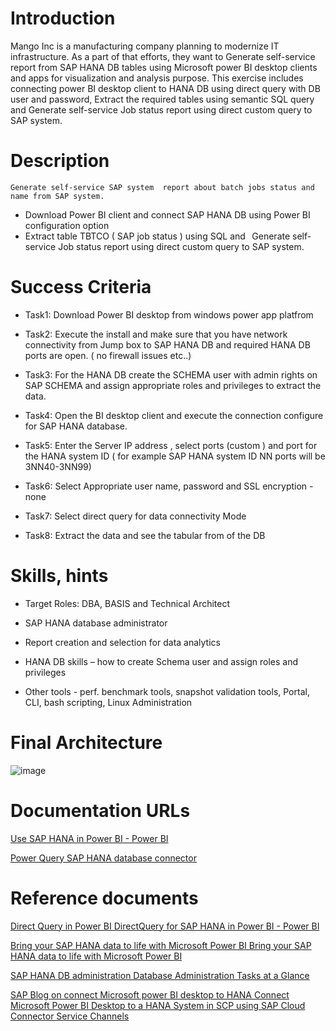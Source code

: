 

 # Introduction 

Mango Inc is a manufacturing company planning to modernize IT infrastructure. As a part of that efforts, they want to Generate self-service report from SAP HANA DB tables using Microsoft power BI desktop clients and apps for visualization and analysis purpose. This exercise includes connecting power BI desktop client to HANA DB using direct query with DB user and password, Extract the required tables using semantic SQL query and Generate self-service Job status report using direct custom query to SAP system. 

 

# Description

        
    Generate self-service SAP system  report about batch jobs status and  name from SAP system. 
    
  
   * Download Power BI client and connect SAP HANA DB using Power BI configuration option
   * Extract  table TBTCO ( SAP job status ) using SQL and   Generate self-service Job status report  using direct custom query to SAP system. 

 


# Success Criteria 
 

   * Task1: Download Power  BI  desktop from windows power app platfrom  

   * Task2: Execute the install and make sure that you have network connectivity from Jump box to SAP HANA DB and required HANA DB ports are open. ( no firewall issues etc..) 

   * Task3: For the HANA DB create the SCHEMA user with admin rights on SAP SCHEMA and assign appropriate roles and privileges to extract the data. 

   * Task4: Open the BI desktop client and execute the connection configure for SAP HANA database. 

   * Task5: Enter the Server IP address , select ports  (custom ) and port  for the  HANA system ID  ( for example SAP HANA system ID NN ports will be 3NN40-3NN99) 

   * Task6: Select Appropriate user name,  password and SSL encryption - none 

   * Task7: Select direct query for data connectivity Mode  

   * Task8: Extract the data and see the  tabular from of the DB 

 

 # Skills, hints

 

   * Target Roles: DBA, BASIS and Technical Architect 

   * SAP HANA database administrator  

   * Report creation and selection for data analytics 

   * HANA DB skills – how to create Schema user and assign roles and privileges 

   * Other tools - perf. benchmark tools, snapshot validation tools, Portal, CLI, bash scripting, Linux Administration 

 

 

 

# Final Architecture 
![image](https://user-images.githubusercontent.com/81314847/115074617-eefa6580-9ec7-11eb-9eaa-ca09b29708cb.png)

 

# Documentation URLs  

[Use SAP HANA in Power BI - Power BI](https://docs.microsoft.com/en-us/power-bi/connect-data/desktop-sap-hana)

[Power Query SAP HANA database connector](https://docs.microsoft.com/en-us/power-query/connectors/sap-hana/overview)


# Reference documents

[Direct Query in Power BI DirectQuery for SAP HANA in Power BI - Power BI](https://docs.microsoft.com/en-us/power-bi/connect-data/desktop-directquery-sap-hana)

[Bring your SAP HANA data to life with Microsoft Power BI  Bring your SAP HANA data to life with Microsoft Power BI](https://powerbi.microsoft.com/en-us/blog/bring-your-sap-hana-data-to-life-with-microsoft-power-bi/)

[SAP HANA DB administration Database Administration Tasks at a Glance](https://help.sap.com/viewer/6b94445c94ae495c83a19646e7c3fd56/2.0.02/en-US/e77aff8345c640698b69173c034ce094.html)

[SAP Blog on connect Microsoft power BI desktop to HANA Connect Microsoft Power BI Desktop to a HANA System in SCP using SAP Cloud Connector Service Channels](https://blogs.sap.com/2017/01/23/connect-microsoft-power-bi-desktop-to-a-hana-system-in-hcp-using-hana-cloud-connector-service-channels/)






